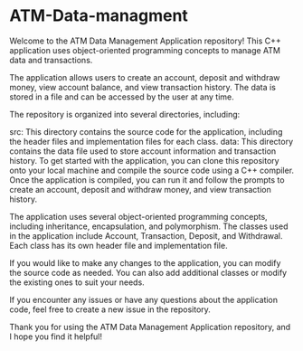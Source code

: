 # ATM-Data-managment
Welcome to the ATM Data Management Application repository! This C++ application uses object-oriented programming concepts to manage ATM data and transactions.

The application allows users to create an account, deposit and withdraw money, view account balance, and view transaction history. The data is stored in a file and can be accessed by the user at any time.

The repository is organized into several directories, including:

src: This directory contains the source code for the application, including the header files and implementation files for each class. data: This directory contains the data file used to store account information and transaction history. To get started with the application, you can clone this repository onto your local machine and compile the source code using a C++ compiler. Once the application is compiled, you can run it and follow the prompts to create an account, deposit and withdraw money, and view transaction history.

The application uses several object-oriented programming concepts, including inheritance, encapsulation, and polymorphism. The classes used in the application include Account, Transaction, Deposit, and Withdrawal. Each class has its own header file and implementation file.

If you would like to make any changes to the application, you can modify the source code as needed. You can also add additional classes or modify the existing ones to suit your needs.

If you encounter any issues or have any questions about the application code, feel free to create a new issue in the repository.

Thank you for using the ATM Data Management Application repository, and I hope you find it helpful!
